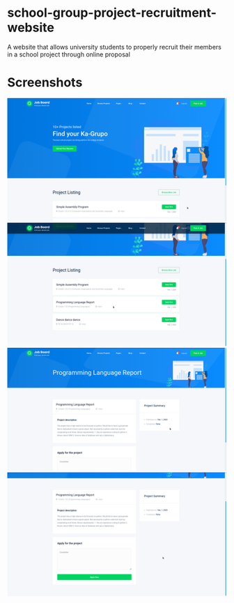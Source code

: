 # school-group-project-recruitment-website
A website that allows university students to properly recruit their members in a school project through online proposal 

# Screenshots

![Homepage](/readme/images/home.png)
![Project Listings](/readme/images/project-listings.png)
![Project Information](/readme/images/project-information.png)
![Project Information 2](/readme/images/project-information-2.png)


